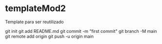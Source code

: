 # templateMod2
Template para ser reutilizado


git init
git add README.md
git commit -m "first commit"
git branch -M main
git remote add origin <codeSeuRepositorio>
git push -u origin main

